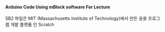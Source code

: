#### Arduino Code Using mBlock software For Lecture
SB2 파일은 MIT (Massachusetts Institute of Technology)에서 만든 응용 프로그램 개발 플랫폼 인 Scratch
